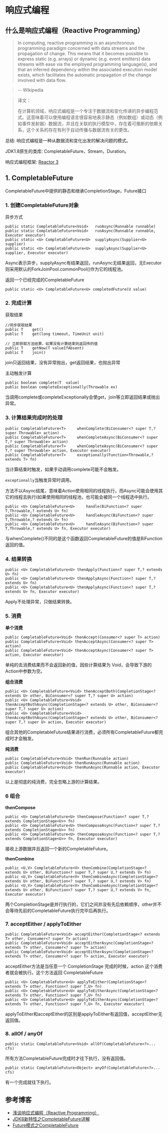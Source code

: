 # 响应式编程


## 什么是响应式编程（Reactive Programming）

>In computing, reactive programming is an asynchronous programming paradigm concerned with data streams and the propagation of change. This means that it becomes possible to express static (e.g. arrays) or dynamic (e.g. event emitters) data streams with ease via the employed programming language(s), and that an inferred dependency within the associated execution model exists, which facilitates the automatic propagation of the change involved with data flow.

> -- Wikipedia

>译文：
>
> 在计算机领域，响应式编程是一个专注于数据流和变化传递的异步编程范式。这意味着可以使用编程语言很容易地表示静态（例如数组）或动态（例如事件发射器）数据流，并且在关联的执行模型中，存在着可推断的依赖关系，这个关系的存在有利于自动传播与数据流有关的更改。

总结: 响应式编程是一种从数据流和变化出发的解决问题的模式。


JDK1.8原生的类库: CompletableFuture，Stream，Duration。

响应式编程框架: [Reactor 3](https://github.com/reactor/reactor-core) 


## 1. CompletableFuture

CompletableFuture中提供的静态和继承CompletionStage，Future接口

### 1. 创建CompletableFuture对象

异步方式

	public static CompletableFuture<Void>   runAsync(Runnable runnable)
	public static CompletableFuture<Void>   runAsync(Runnable runnable, Executor executor)
	public static <U> CompletableFuture<U>  supplyAsync(Supplier<U> supplier)
	public static <U> CompletableFuture<U>  supplyAsync(Supplier<U> supplier, Executor executor)

Async表示异步，supplyAsync有结果返回，runAsync无结果返回，无Executor则采用默认的ForkJoinPool.commonPool()作为它的线程池。

返回一个已经完成的CompletableFuture

	public static <U> CompletableFuture<U> completedFuture(U value)

### 2. 完成计算

获取结果

	//同步获取结果
	public T    get()
	public T    get(long timeout, TimeUnit unit)

	// 立即获取方法结果，如果没有计算结束则返回传的值
	public T    getNow(T valueIfAbsent) 
	public T    join()

join只返回结果，没有异常抛出，get返回结果，也抛出异常


主动触发计算

	public boolean complete(T  value)
	public boolean completeExceptionally(Throwable ex)

当调用complete或completeExceptionally会使get，join等立即返回结果或抛出异常。


### 3. 计算结果完成时的处理


	public CompletableFuture<T>     whenComplete(BiConsumer<? super T,? super Throwable> action)
	public CompletableFuture<T>     whenCompleteAsync(BiConsumer<? super T,? super Throwable> action)
	public CompletableFuture<T>     whenCompleteAsync(BiConsumer<? super T,? super Throwable> action, Executor executor)
	public CompletableFuture<T>     exceptionally(Function<Throwable,? extends T> fn)

当计算结束时触发，如果手动调用complete可能不会触发。

`exceptionally`当触发异常时调用。

方法不以Async结尾，意味着Action使用相同的线程执行，而Async可能会使用其它的线程去执行(如果使用相同的线程池，也可能会被同一个线程选中执行。


	public <U> CompletableFuture<U>     handle(BiFunction<? super T,Throwable,? extends U> fn)
	public <U> CompletableFuture<U>     handleAsync(BiFunction<? super T,Throwable,? extends U> fn)
	public <U> CompletableFuture<U>     handleAsync(BiFunction<? super T,Throwable,? extends U> fn, Executor executor)


与whenComplete()不同的是这个函数返回CompletableFuture的值是BiFunction返回的值。

### 4. 结果转换


	public <U> CompletableFuture<U> thenApply(Function<? super T,? extends U> fn)
	public <U> CompletableFuture<U> thenApplyAsync(Function<? super T,? extends U> fn)
	public <U> CompletableFuture<U> thenApplyAsync(Function<? super T,? extends U> fn, Executor executor)

Apply不处理异常，只做结果转换。


### 5. 消费

**单个消费**

	public CompletableFuture<Void> thenAccept(Consumer<? super T> action)
	public CompletableFuture<Void> thenAcceptAsync(Consumer<? super T> action)
	public CompletableFuture<Void> thenAcceptAsync(Consumer<? super T> action, Executor executor)


单纯的去消费结果而不会返回新的值，因些计算结果为 Void，会导致下游的Action中参数为空。

**组合消费**

	public <U> CompletableFuture<Void> thenAcceptBoth(CompletionStage<? extends U> other, BiConsumer<? super T,? super U> action)
	public <U> CompletableFuture<Void> thenAcceptBothAsync(CompletionStage<? extends U> other, BiConsumer<? super T,? super U> action)
	public <U> CompletableFuture<Void> thenAcceptBothAsync(CompletionStage<? extends U> other, BiConsumer<? super T,? super U> action, Executor executor)

组合其他的CompletableFuture结果进行消费，必须所有CompletableFuture都完成时才会触发。

**纯消费**
	
	public CompletableFuture<Void> thenRun(Runnable action)
	public CompletableFuture<Void> thenRunAsync(Runnable action)
	public CompletableFuture<Void> thenRunAsync(Runnable action, Executor executor)

以上是彻底的纯消费，完全忽略上游的计算结果。


### 6 组合

**thenCompose**


	public <U> CompletableFuture<U> thenCompose(Function<? super T,? extends CompletionStage<U>> fn)
	public <U> CompletableFuture<U> thenComposeAsync(Function<? super T,? extends CompletionStage<U>> fn)
	public <U> CompletableFuture<U> thenComposeAsync(Function<? super T,? extends CompletionStage<U>> fn, Executor executor)

接收上游数据并且返回一个新的CompletableFuture。

**thenCombine**
	
	public <U,V> CompletableFuture<V> thenCombine(CompletionStage<? extends U> other, BiFunction<? super T,? super U,? extends V> fn)
	public <U,V> CompletableFuture<V> thenCombineAsync(CompletionStage<? extends U> other, BiFunction<? super T,? super U,? extends V> fn)
	public <U,V> CompletableFuture<V> thenCombineAsync(CompletionStage<? extends U> other, BiFunction<? super T,? super U,? extends V> fn, Executor executor)


两个CompletionStage是并行执行的，它们之间并没有先后依赖顺序，other并不会等待先前的CompletableFuture执行完毕后再执行。

### 7. acceptEither / applyToEither


	public CompletableFuture<Void> acceptEither(CompletionStage<? extends T> other, Consumer<? super T> action)
	public CompletableFuture<Void> acceptEitherAsync(CompletionStage<? extends T> other, Consumer<? super T> action)
	public CompletableFuture<Void> acceptEitherAsync(CompletionStage<? extends T> other, Consumer<? super T> action, Executor executor)

acceptEither方法是当任意一个 CompletionStage 完成的时候，action 这个消费者就会被执行。这个方法返回 CompletableFuture<Void>

	public <U> CompletableFuture<U> applyToEither(CompletionStage<? extends T> other, Function<? super T,U> fn)
	public <U> CompletableFuture<U> applyToEitherAsync(CompletionStage<? extends T> other, Function<? super T,U> fn)
	public <U> CompletableFuture<U> applyToEitherAsync(CompletionStage<? extends T> other, Function<? super T,U> fn, Executor executor)

applyToEither和acceptEither的区别是applyToEither有返回值，acceptEither无返回值。

### 8. allOf / anyOf

	public static CompletableFuture<Void> allOf(CompletableFuture<?>... cfs)

所有方法CompletableFuture完成时才往下执行，没有返回值。

	public static CompletableFuture<Object> anyOf(CompletableFuture<?>... cfs)

有一个完成就往下执行。

## 参考博客


- [浅谈响应式编程（Reactive Programming）](https://www.jianshu.com/p/1765f658200a)
- [JDK8新特性之CompletableFuture详解](https://www.jianshu.com/p/547d2d7761db)
- [Future模式之CompletableFuture](https://www.jianshu.com/p/220d05525f27)